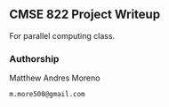 ## CMSE 822 Project Writeup

For parallel computing class.

### Authorship

Matthew Andres Moreno

`m.more500@gmail.com`
